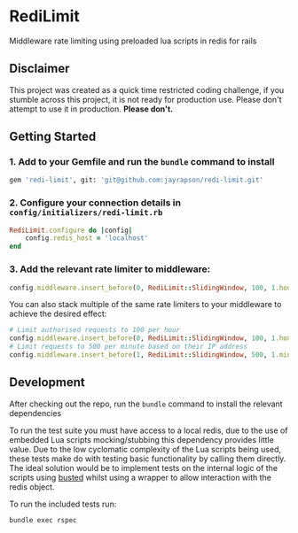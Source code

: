 # RediLimit
Middleware rate limiting using preloaded lua scripts in redis for rails

## Disclaimer
This project was created as a quick time restricted coding challenge, if you stumble across this project, it is not ready for production use. Please don't attempt to use it in production. **Please don't.**

## Getting Started
### 1. Add to your Gemfile and run the `bundle` command to install

```sh
gem 'redi-limit', git: 'git@github.com:jayrapson/redi-limit.git'
```

### 2. Configure your connection details in `config/initializers/redi-limit.rb`

```ruby
RediLimit.configure do |config|
	config.redis_host = 'localhost'
end
```

### 3. Add the relevant rate limiter to middleware:

```ruby
config.middleware.insert_before(0, RediLimit::SlidingWindow, 100, 1.hour, 'HTTP_AUTHORIZATION')
```

You can also stack multiple of the same rate limiters to your middleware to achieve the desired effect:

```ruby
# Limit authorised requests to 100 per hour
config.middleware.insert_before(0, RediLimit::SlidingWindow, 100, 1.hour, 'HTTP_AUTHORIZATION')
# Limit requests to 500 per minute based on their IP address
config.middleware.insert_before(1, RediLimit::SlidingWindow, 500, 1.minute, 'REMOTE_ADDR')
```

## Development
After checking out the repo, run the `bundle` command to install the relevant dependencies

To run the test suite you must have access to a local redis, due to the use of embedded Lua scripts mocking/stubbing this dependency provides little value. Due to the low cyclomatic complexity of the Lua scripts being used, these tests make do with testing basic functionality by calling them directly. The ideal solution would be to implement tests on the internal logic of the scripts using [busted](https://github.com/Olivine-Labs/busted) whilst using a wrapper to allow interaction with the redis object. 

To run the included tests run:
```sh
bundle exec rspec
```
